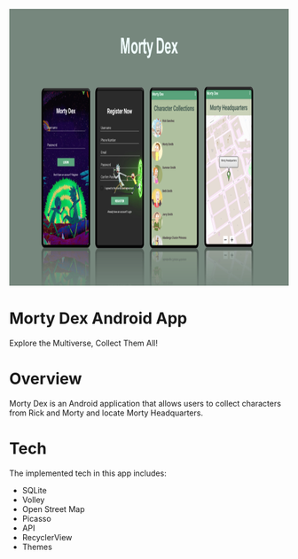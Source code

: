 <p align="center">
  <img height="500" src="/MortyDex.PNG">
</p>

# Morty Dex Android App
Explore the Multiverse, Collect Them All!

# Overview
Morty Dex is an Android application that allows users to collect characters from Rick and Morty and locate Morty Headquarters.

# Tech
The implemented tech in this app includes:
- SQLite
- Volley
- Open Street Map
- Picasso
- API
- RecyclerView
- Themes
